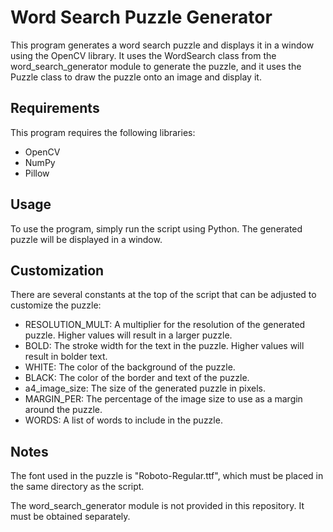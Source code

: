 # Word Search Puzzle Generator
This program generates a word search puzzle and displays it in a window using the OpenCV library. It uses the WordSearch class from the word_search_generator module to generate the puzzle, and it uses the Puzzle class to draw the puzzle onto an image and display it.

## Requirements
This program requires the following libraries:

- OpenCV
- NumPy
- Pillow
## Usage
To use the program, simply run the script using Python. The generated puzzle will be displayed in a window.

## Customization
There are several constants at the top of the script that can be adjusted to customize the puzzle:

- RESOLUTION_MULT: A multiplier for the resolution of the generated puzzle. Higher values will result in a larger puzzle.
- BOLD: The stroke width for the text in the puzzle. Higher values will result in bolder text.
- WHITE: The color of the background of the puzzle.
- BLACK: The color of the border and text of the puzzle.
- a4_image_size: The size of the generated puzzle in pixels.
- MARGIN_PER: The percentage of the image size to use as a margin around the puzzle.
- WORDS: A list of words to include in the puzzle.
## Notes
The font used in the puzzle is "Roboto-Regular.ttf", which must be placed in the same directory as the script.

The word_search_generator module is not provided in this repository. It must be obtained separately.
